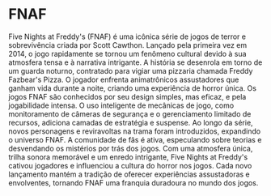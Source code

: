 # FNAF
 Five Nights at Freddy's (FNAF) é uma icônica série de jogos de terror e sobrevivência criada por Scott Cawthon. Lançado pela primeira vez em 2014, o jogo rapidamente se tornou um fenômeno cultural devido à sua atmosfera tensa e à narrativa intrigante.  A história se desenrola em torno de um guarda noturno, contratado para vigiar uma pizzaria chamada Freddy Fazbear's Pizza. O jogador enfrenta animatrônicos assustadores que ganham vida durante a noite, criando uma experiência de horror única.  Os jogos FNAF são conhecidos por seu design simples, mas eficaz, e pela jogabilidade intensa. O uso inteligente de mecânicas de jogo, como monitoramento de câmeras de segurança e o gerenciamento limitado de recursos, adiciona camadas de estratégia e suspense.  Ao longo da série, novos personagens e reviravoltas na trama foram introduzidos, expandindo o universo FNAF. A comunidade de fãs é ativa, especulando sobre teorias e desvendando os mistérios por trás dos jogos.  Com uma atmosfera única, trilha sonora memorável e um enredo intrigante, Five Nights at Freddy's cativou jogadores e influenciou a cultura do horror nos jogos. Cada novo lançamento mantém a tradição de oferecer experiências assustadoras e envolventes, tornando FNAF uma franquia duradoura no mundo dos jogos.
